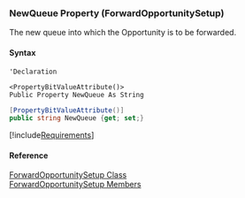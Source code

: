 ﻿### NewQueue Property (ForwardOpportunitySetup)

The new queue into which the Opportunity is to be forwarded.

#### Syntax

```vbnet
'Declaration

<PropertyBitValueAttribute()>
Public Property NewQueue As String
```

```csharp
[PropertyBitValueAttribute()]
public string NewQueue {get; set;}
```

[!include[Requirements](../partials/requirements.md)]

#### Reference

[ForwardOpportunitySetup Class](FChoice.Toolkits.Clarify~FChoice.Toolkits.Clarify.Sales.ForwardOpportunitySetup.md)  
[ForwardOpportunitySetup Members](FChoice.Toolkits.Clarify~FChoice.Toolkits.Clarify.Sales.ForwardOpportunitySetup_members.md)